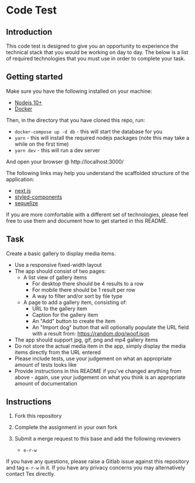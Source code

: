 # Code Test

## Introduction

This code test is designed to give you an opportunity to experience the technical stack that you would be working on day to day. The below is a list of required technologies that you must use in order to complete your task.

## Getting started

Make sure you have the following installed on your machine:

- [Nodejs 10+](https://nodejs.org/en/download/)
- [Docker](https://www.docker.com/products/docker-desktop)

Then, in the directory that you have cloned this repo, run:

- `docker-compose up -d db` - this will start the database for you
- `yarn` - this will install the required nodejs packages (note this may take a while on the first time)
- `yarn dev` - this will run a dev server

And open your browser @ http://localhost:3000/

The following links may help you understand the scaffolded structure of the application:

- [next.js](https://nextjs.org/)
- [styled-components](https://www.styled-components.com/)
- [sequelize](https://sequelize.org/v5/manual/getting-started.html)

If you are more comfortable with a different set of technologies, please feel free to use them and document how to get started in this README.

## Task

Create a basic gallery to display media items.

- Use a responsive fixed-width layout
- The app should consist of two pages:
  - A list view of gallery items
    - For desktop there should be 4 results to a row
    - For mobile there should be 1 result per row
    - A way to filter and/or sort by file type
  - A page to add a gallery item, consisting of:
    - URL to the gallery item
    - Caption for the gallery item
    - An "Add" button to create the item
    - An "Import dog" button that will optionally populate the URL field with a result from:
      https://random.dog/woof.json
- The app should support jpg, gif, png and mp4 gallery items
- Do not store the actual media item in the app, simply display the media items directly from the URL entered
- Please include tests, use your judgement on what an appropriate amount of tests looks like
- Provide instructions in this README if you've changed anything from above - again, use your judgement on what you think is an appropriate amount of documentation

## Instructions

1. Fork this repository
2. Complete the assignment in your own fork
3. Submit a merge request to this base and add the following reviewers

   - `e-r-w`

If you have any questions, please raise a Gitlab issue against this repository and tag `e-r-w` in it. If you have any privacy concerns you may alternatively contact Tex directly.
